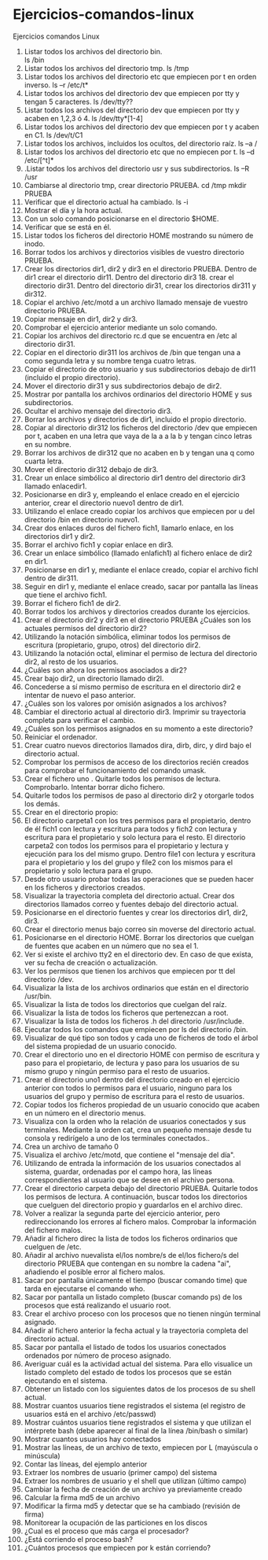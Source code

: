 # Ejercicios-comandos-linux
Ejercicios comandos Linux

1. Listar todos los archivos del directorio bin.  
  ls /bin
2. Listar todos los archivos del directorio tmp.
  ls /tmp
3. Listar todos los archivos del directorio etc que empiecen por t en orden inverso.
  ls –r /etc/t*
4. Listar todos los archivos del directorio dev que empiecen por tty y tengan 5 caracteres.
  ls /dev/tty??
5. Listar todos los archivos del directorio dev que empiecen por tty y acaben en 1,2,3 ó 4.
  ls /dev/tty*[1-4]
6. Listar todos los archivos del directorio dev que empiecen por t y acaben en C1.
  ls /dev/t/C1
7. Listar todos los archivos, incluidos los ocultos, del directorio raíz.
  ls –a /
8. Listar todos los archivos del directorio etc que no empiecen por t.
  ls –d /etc/[^t]*
9. .Listar todos los archivos del directorio usr y sus subdirectorios.
  ls –R /usr
10. Cambiarse al directorio tmp, crear directorio PRUEBA.
  cd /tmp
  mkdir PRUEBA
11. Verificar que el directorio actual ha cambiado.
  ls -i
12. Mostrar el día y la hora actual.
13. Con un solo comando posicionarse en el directorio $HOME.
14. Verificar que se está en él.
15. Listar todos los ficheros del directorio HOME mostrando su número de inodo.
16. Borrar todos los archivos y directorios visibles de vuestro directorio PRUEBA.
17. Crear los directorios dir1, dir2 y dir3 en el directorio PRUEBA. Dentro de dir1 crear el directorio dir11. Dentro del directorio dir3 18. crear el directorio dir31. Dentro del directorio dir31, crear los directorios dir311 y dir312.
18. Copiar el archivo /etc/motd a un archivo llamado mensaje de vuestro directorio PRUEBA.
19. Copiar mensaje en dir1, dir2 y dir3.
20. Comprobar el ejercicio anterior mediante un solo comando.
21. Copiar los archivos del directorio rc.d que se encuentra en /etc al directorio dir31.
22. Copiar en el directorio dir311 los archivos de /bin que tengan una a como segunda letra y su nombre tenga cuatro letras.
23. Copiar el directorio de otro usuario y sus subdirectorios debajo de dir11 (incluido el propio directorio).
24. Mover el directorio dir31 y sus subdirectorios debajo de dir2.
25. Mostrar por pantalla los archivos ordinarios del directorio HOME y sus subdirectorios.
26. Ocultar el archivo mensaje del directorio dir3.
27. Borrar los archivos y directorios de dir1, incluido el propio directorio.
28. Copiar al directorio dir312 los ficheros del directorio /dev que empiecen por t, acaben en una letra que vaya de la a a la b y tengan cinco letras en su nombre.
29. Borrar los archivos de dir312 que no acaben en b y tengan una q como cuarta letra.
30. Mover el directorio dir312 debajo de dir3.
31. Crear un enlace simbólico al directorio dir1 dentro del directorio dir3 llamado enlacedir1.
32. Posicionarse en dir3 y, empleando el enlace creado en el ejercicio anterior, crear el directorio nuevo1 dentro de dir1.
33. Utilizando el enlace creado copiar los archivos que empiecen por u del directorio /bin en directorio nuevo1.
34. Crear dos enlaces duros del fichero fich1, llamarlo enlace, en los directorios dir1 y dir2.
35. Borrar el archivo fich1 y copiar enlace en dir3.
36. Crear un enlace simbólico (llamado enlafich1) al fichero enlace de dir2 en dir1.
37. Posicionarse en dir1 y, mediante el enlace creado, copiar el archivo fichl dentro de dir311.
38. Seguir en dir1 y, mediante el enlace creado, sacar por pantalla las líneas que tiene el archivo fich1.
39. Borrar el fichero fich1 de dir2.
40. Borrar todos los archivos y directorios creados durante los ejercicios.
41. Crear el directorio dir2 y dir3 en el directorio PRUEBA ¿Cuáles son los actuales permisos del directorio dir2?
42. Utilizando la notación simbólica, eliminar todos los permisos de escritura (propietario, grupo, otros) del directorio dir2.
43. Utilizando la notación octal, eliminar el permiso de lectura del directorio dir2, al resto de los usuarios.
44. ¿Cuáles son ahora los permisos asociados a dir2?
45. Crear bajo dir2, un directorio llamado dir2l.
46. Concederse a sí mismo permiso de escritura en el directorio dir2 e intentar de nuevo el paso anterior.
47. ¿Cuáles son los valores por omisión asignados a los archivos?
48. Cambiar el directorio actual al directorio dir3. Imprimir su trayectoria completa para verificar el cambio.
49. ¿Cuáles son los permisos asignados en su momento a este directorio?
50. Reiniciar el ordenador.
51. Crear cuatro nuevos directorios llamados dira, dirb, dirc, y dird bajo el directorio actual.
52. Comprobar los permisos de acceso de los directorios recién creados para comprobar el funcionamiento del comando umask.
53. Crear el fichero uno . Quitarle todos los permisos de lectura. Comprobarlo. Intentar borrar dicho fichero.
54. Quitarle todos los permisos de paso al directorio dir2 y otorgarle todos los demás.
55. Crear en el directorio propio:
56. El directorio carpeta1 con los tres permisos para el propietario, dentro de él fich1 con lectura y escritura para todos y fich2 con lectura y escritura para el propietario y solo lectura para el resto. El directorio carpeta2 con todos los permisos para el propietario y lectura y ejecución para los del mismo grupo. Dentro file1 con lectura y escritura para el propietario y los del grupo y file2 con los mismos para el propietario y solo lectura para el grupo.
57. Desde otro usuario probar todas las operaciones que se pueden hacer en los ficheros y directorios creados.
58. Visualizar la trayectoria completa del directorio actual. Crear dos directorios llamados correo y fuentes debajo del directorio actual.
59. Posicionarse en el directorio fuentes y crear los directorios dir1, dir2, dir3.
60. Crear el directorio menus bajo correo sin moverse del directorio actual.
61. Posicionarse en el directorio HOME. Borrar los directorios que cuelgan de fuentes que acaben en un número que no sea el 1.
62. Ver si existe el archivo tty2 en el directorio dev. En caso de que exista, ver su fecha de creación o actualización.
63. Ver los permisos que tienen los archivos que empiecen por tt del directorio /dev.
64. Visualizar la lista de los archivos ordinarios que están en el directorio /usr/bin.
65. Visualizar la lista de todos los directorios que cuelgan del raíz.
66. Visualizar la lista de todos los ficheros que pertenezcan a root.
67. Visualizar la lista de todos los ficheros .h del directorio /usr/include.
68. Ejecutar todos los comandos que empiecen por ls del directorio /bin.
69. Visualizar de qué tipo son todos y cada uno de ficheros de todo el árbol del sistema propiedad de un usuario conocido.
70. Crear el directorio uno en el directorio HOME con permiso de escritura y paso para el propietario, de lectura y paso para los usuarios de su mismo grupo y ningún permiso para el resto de usuarios.
71. Crear el directorio uno1 dentro del directorio creado en el ejercicio anterior con todos lo permisos para el usuario, ninguno para los usuarios del grupo y permiso de escritura para el resto de usuarios.
72. Copiar todos los ficheros propiedad de un usuario conocido que acaben en un número en el directorio menus.
73. Visualiza con la orden who la relación de usuarios conectados y sus terminales. Mediante la orden cat, crea un pequeño mensaje desde tu consola y redirígelo a uno de los terminales conectados..
73. Crea un archivo de tamaño 0
74. Visualiza el archivo /etc/motd, que contiene el "mensaje del día".
75. Utilizando de entrada la información de los usuarios conectados al sistema, guardar, ordenadas por el campo hora, las líneas correspondientes al usuario que se desee en el archivo persona.
76. Crear el directorio carpeta debajo del directorio PRUEBA. Quitarle todos los permisos de lectura. A continuación, buscar todos los directorios que cuelguen del directorio propio y guardarlos en el archivo direc.
77. Volver a realizar la segunda parte del ejercicio anterior, pero redireccionando los errores al fichero malos. Comprobar la información del fichero malos.
78. Añadir al fichero direc la lista de todos los ficheros ordinarios que cuelguen de /etc.
79. Añadir al archivo nuevalista el/los nombre/s de el/los fichero/s del directorio PRUEBA que contengan en su nombre la cadena "ai", añadiendo el posible error al fichero malos.
80. Sacar por pantalla únicamente el tiempo (buscar comando time) que tarda en ejecutarse el comando who.
81. Sacar por pantalla un listado completo (buscar comando ps) de los procesos que está realizando el usuario root.
82. Crear el archivo proceso con los procesos que no tienen ningún terminal asignado.
83. Añadir al fichero anterior la fecha actual y la trayectoria completa del directorio actual.
84. Sacar por pantalla el listado de todos los usuarios conectados ordenados por número de proceso asignado.
85. Averiguar cuál es la actividad actual del sistema. Para ello visualice un listado completo del estado de todos los procesos que se están ejecutando en el sistema.
86. Obtener un listado con los siguientes datos de los procesos de su shell actual.
87. Mostrar cuantos usuarios tiene registrados el sistema (el registro de usuarios está en el archivo /etc/passwd)
88. Mostrar cuántos usuarios tiene registrados el sistema y que utilizan el intérprete bash (debe aparecer al final de la línea /bin/bash o similar)
89. Mostrar cuantos usuarios hay conectados
90. Mostrar las líneas, de un archivo de texto, empiecen por L (mayúscula o minúscula)
91. Contar las líneas, del ejemplo anterior
92. Extraer los nombres de usuario (primer campo) del sistema
93. Extraer los nombres de usuario y el shell que utilizan (último campo)
94. Cambiar la fecha de creación de un archivo ya previamente creado
95. Calcular la firma md5 de un archivo
96. Modificar la firma md5 y detectar que se ha cambiado (revisión de firma)
97. Monitorear la ocupación de las particiones en los discos
98. ¿Cual es el proceso que más carga el procesador?
99. ¿Está corriendo el proceso bash?
100. ¿Cuántos procesos que empiecen por k están corriendo?
